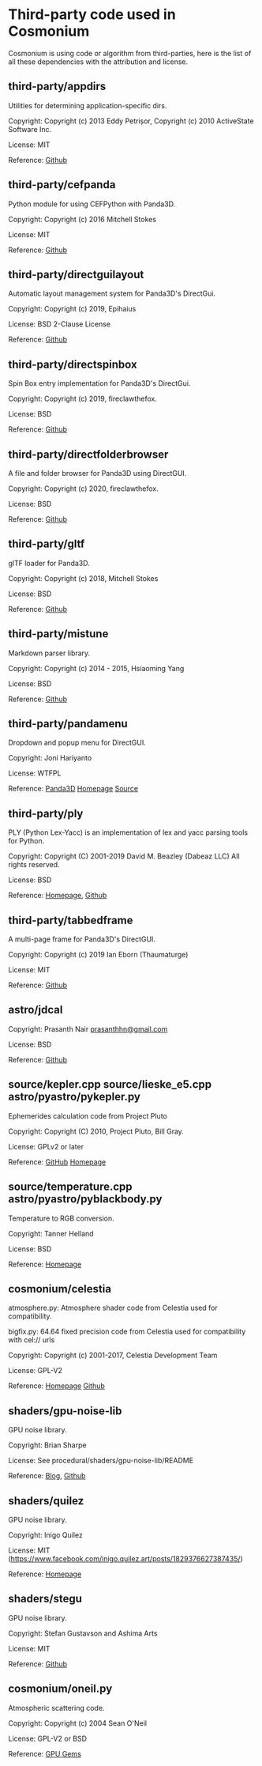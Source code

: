 # Third-party code used in Cosmonium

Cosmonium is using code or algorithm from third-parties, here is the list of all these dependencies with the attribution and license.

## third-party/appdirs

Utilities for determining application-specific dirs.

Copyright: Copyright (c) 2013 Eddy Petrișor, Copyright (c) 2010 ActiveState Software Inc.

License: MIT

Reference: [Github](https://github.com/ActiveState/appdirs)

## third-party/cefpanda

Python module for using CEFPython with Panda3D.

Copyright: Copyright (c) 2016 Mitchell Stokes

License: MIT

Reference: [Github](https://github.com/Moguri/cefpanda)

## third-party/directguilayout

Automatic layout management system for Panda3D's DirectGui.

Copyright: Copyright (c) 2019, Epihaius

License: BSD 2-Clause License

Reference: [Github](https://github.com/Epihaius/DirectGui-layout-system)

## third-party/directspinbox

Spin Box entry implementation for Panda3D's DirectGui.

Copyright: Copyright (c) 2019, fireclawthefox.

License: BSD

Reference: [Github](https://github.com/panda3d/panda3d/pull/742)

## third-party/directfolderbrowser

A file and folder browser for Panda3D using DirectGUI.

Copyright: Copyright (c) 2020, fireclawthefox.

License: BSD

Reference: [Github](https://github.com/fireclawthefox/DirectFolderBrowser)

## third-party/gltf

 glTF loader for Panda3D.

Copyright: Copyright (c) 2018, Mitchell Stokes

License: BSD

Reference: [Github](https://github.com/Moguri/panda3d-gltf)

## third-party/mistune

Markdown parser library.

Copyright: Copyright (c) 2014 - 2015, Hsiaoming Yang

License: BSD

Reference: [Github](https://github.com/lepture/mistune)

## third-party/pandamenu

Dropdown and popup menu for DirectGUI.

Copyright: Joni Hariyanto <ynjh d0t jo At gmail.com>

License: WTFPL

Reference: [Panda3D](https://discourse.panda3d.org/t/popup-menu-drop-down-menu-bar/4886) [Homepage](http://jon1.us/P3D/) [Source](http://jon1.us/P3D/other/)

## third-party/ply

PLY (Python Lex-Yacc) is an implementation of lex and yacc parsing tools for Python.

Copyright: Copyright (C) 2001-2019 David M. Beazley (Dabeaz LLC) All rights reserved.

License: BSD

Reference: [Homepage](http://dabeaz.com/ply/), [Github](https://github.com/dabeaz/ply)

## third-party/tabbedframe

 A multi-page frame for Panda3D's DirectGUI.

Copyright: Copyright (c) 2019 Ian Eborn (Thaumaturge)

License: MIT

Reference: [Github](https://github.com/ArsThaumaturgis/TabbedFrame)

## astro/jdcal

Copyright: Prasanth Nair <prasanthhn@gmail.com>

License: BSD

Reference: [Github](https://github.com/phn/jdcal)

## source/kepler.cpp source/lieske_e5.cpp astro/pyastro/pykepler.py

Ephemerides calculation code from Project Pluto

Copyright: Copyright (C) 2010, Project Pluto, Bill Gray.

License: GPLv2 or later

Reference: [GitHub](https://github.com/Bill-Gray/lunar) [Homepage](https://projectpluto.com/source.htm)

## source/temperature.cpp astro/pyastro/pyblackbody.py

Temperature to RGB conversion.

Copyright: Tanner Helland

License: BSD

Reference: [Homepage](http://www.tannerhelland.com/4435/convert-temperature-rgb-algorithm-code/)

## cosmonium/celestia

atmosphere.py: Atmosphere shader code from Celestia used for compatibility.

bigfix.py: 64.64 fixed precision code from Celestia used for compatibility with cel:// urls

Copyright: Copyright (c) 2001-2017, Celestia Development Team

License: GPL-V2

Reference: [Homepage](https://celestia.space) [Github](https://github.com/CelestiaProject/Celestia)

## shaders/gpu-noise-lib

GPU noise library.

Copyright: Brian Sharpe <brisharpe CIRCLE_A yahoo DOT com>

License: See procedural/shaders/gpu-noise-lib/README

Reference: [Blog](http://briansharpe.wordpress.com), [Github](https://github.com/BrianSharpe)

## shaders/quilez

GPU noise library.

Copyright: Inigo Quilez

License: MIT (https://www.facebook.com/inigo.quilez.art/posts/1829376627387435/)

Reference: [Homepage](http://iquilezles.org/www/index.htm)

## shaders/stegu

GPU noise library.

Copyright: Stefan Gustavson and Ashima Arts

License: MIT

Reference: [Github](https://github.com/stegu/webgl-noise)

## cosmonium/oneil.py

Atmospheric scattering code.

Copyright: Copyright (c) 2004 Sean O'Neil

License: GPL-V2 or BSD

Reference: [GPU Gems](https://developer.nvidia.com/gpugems/GPUGems2/gpugems2_chapter16.html)
